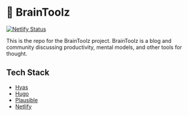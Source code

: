 # 🧠 BrainToolz
[![Netlify Status](https://api.netlify.com/api/v1/badges/9fba06e6-f59e-48ed-ae45-357ee79d2430/deploy-status)](https://app.netlify.com/sites/braintoolz/deploys)

This is the repo for the BrainToolz project. BrainToolz is a blog and community discussing productivity, mental models, and other tools for thought.

## Tech Stack
- [Hyas](gethyas.com)
- [Hugo](gohugo.io)
- [Plausible](plausible.io)
- [Netlify](netlify.com)